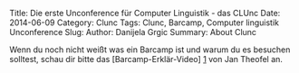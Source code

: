 Title: Die erste Unconference für Computer Linguistik - das CLUnc
Date: 2014-06-09
Category: Clunc
Tags: Clunc, Barcamp, Computer linguistik Unconference
Slug: 
Author: Danijela Grgic
Summary: About Clunc

Wenn du noch nicht weißt was ein Barcamp ist und warum du es besuchen solltest, schau dir bitte das [Barcamp-Erklär-Video] [1] von Jan Theofel an.

[1]: https://www.youtube.com/watch?v=q6UenIRb0Yk

